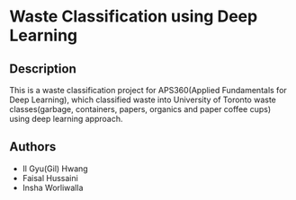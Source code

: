 # Waste Classification using Deep Learning

## Description
This is a waste classification project for APS360(Applied Fundamentals for Deep Learning), which classified waste into University of Toronto waste classes(garbage, containers, papers, organics and paper coffee cups) using deep learning approach.

## Authors
* Il Gyu(Gil) Hwang
* Faisal Hussaini
* Insha Worliwalla
